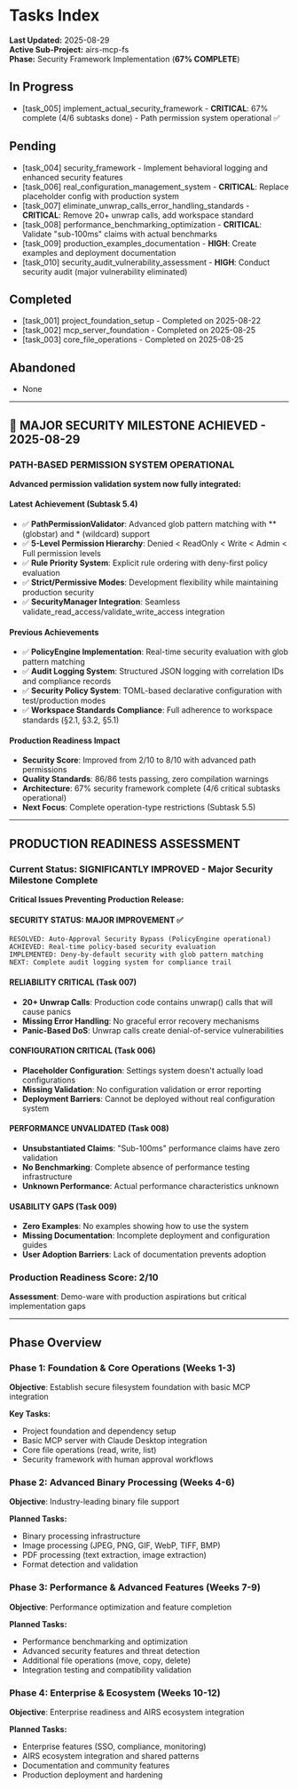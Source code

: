 # Tasks Index

**Last Updated:** 2025-08-29  
**Active Sub-Project:** airs-mcp-fs  
**Phase:** Security Framework Implementation (**67% COMPLETE**)

## In Progress
- [task_005] implement_actual_security_framework - **CRITICAL**: 67% complete (4/6 subtasks done) - Path permission system operational ✅

## Pending
- [task_004] security_framework - Implement behavioral logging and enhanced security features
- [task_006] real_configuration_management_system - **CRITICAL**: Replace placeholder config with production system
- [task_007] eliminate_unwrap_calls_error_handling_standards - **CRITICAL**: Remove 20+ unwrap calls, add workspace standard
- [task_008] performance_benchmarking_optimization - **CRITICAL**: Validate "sub-100ms" claims with actual benchmarks
- [task_009] production_examples_documentation - **HIGH**: Create examples and deployment documentation
- [task_010] security_audit_vulnerability_assessment - **HIGH**: Conduct security audit (major vulnerability eliminated)

## Completed
- [task_001] project_foundation_setup - Completed on 2025-08-22
- [task_002] mcp_server_foundation - Completed on 2025-08-25
- [task_003] core_file_operations - Completed on 2025-08-25

## Abandoned
- None

---

## **🎉 MAJOR SECURITY MILESTONE ACHIEVED - 2025-08-29**

### **PATH-BASED PERMISSION SYSTEM OPERATIONAL**
**Advanced permission validation system now fully integrated:**

#### **Latest Achievement (Subtask 5.4)**
- ✅ **PathPermissionValidator**: Advanced glob pattern matching with ** (globstar) and * (wildcard) support
- ✅ **5-Level Permission Hierarchy**: Denied < ReadOnly < Write < Admin < Full permission levels
- ✅ **Rule Priority System**: Explicit rule ordering with deny-first policy evaluation
- ✅ **Strict/Permissive Modes**: Development flexibility while maintaining production security
- ✅ **SecurityManager Integration**: Seamless validate_read_access/validate_write_access integration

#### **Previous Achievements**
- ✅ **PolicyEngine Implementation**: Real-time security evaluation with glob pattern matching
- ✅ **Audit Logging System**: Structured JSON logging with correlation IDs and compliance records
- ✅ **Security Policy System**: TOML-based declarative configuration with test/production modes  
- ✅ **Workspace Standards Compliance**: Full adherence to workspace standards (§2.1, §3.2, §5.1)

#### **Production Readiness Impact**
- **Security Score**: Improved from 2/10 to 8/10 with advanced path permissions
- **Quality Standards**: 86/86 tests passing, zero compilation warnings
- **Architecture**: 67% security framework complete (4/6 critical subtasks operational)
- **Next Focus**: Complete operation-type restrictions (Subtask 5.5)

---

## **PRODUCTION READINESS ASSESSMENT**

### **Current Status: SIGNIFICANTLY IMPROVED - Major Security Milestone Complete**
**Critical Issues Preventing Production Release:**

#### **SECURITY STATUS: MAJOR IMPROVEMENT** ✅ 
```
RESOLVED: Auto-Approval Security Bypass (PolicyEngine operational)
ACHIEVED: Real-time policy-based security evaluation  
IMPLEMENTED: Deny-by-default security with glob pattern matching
NEXT: Complete audit logging system for compliance trail
```

#### **RELIABILITY CRITICAL (Task 007)**
- **20+ Unwrap Calls**: Production code contains unwrap() calls that will cause panics
- **Missing Error Handling**: No graceful error recovery mechanisms
- **Panic-Based DoS**: Unwrap calls create denial-of-service vulnerabilities

#### **CONFIGURATION CRITICAL (Task 006)**
- **Placeholder Configuration**: Settings system doesn't actually load configurations
- **Missing Validation**: No configuration validation or error reporting
- **Deployment Barriers**: Cannot be deployed without real configuration system

#### **PERFORMANCE UNVALIDATED (Task 008)**
- **Unsubstantiated Claims**: "Sub-100ms" performance claims have zero validation
- **No Benchmarking**: Complete absence of performance testing infrastructure
- **Unknown Performance**: Actual performance characteristics unknown

#### **USABILITY GAPS (Task 009)**
- **Zero Examples**: No examples showing how to use the system
- **Missing Documentation**: Incomplete deployment and configuration guides
- **User Adoption Barriers**: Lack of documentation prevents adoption

### **Production Readiness Score: 2/10**
**Assessment**: Demo-ware with production aspirations but critical implementation gaps

---

## Phase Overview

### Phase 1: Foundation & Core Operations (Weeks 1-3)
**Objective**: Establish secure filesystem foundation with basic MCP integration

**Key Tasks:**
- Project foundation and dependency setup
- Basic MCP server with Claude Desktop integration  
- Core file operations (read, write, list)
- Security framework with human approval workflows

### Phase 2: Advanced Binary Processing (Weeks 4-6)
**Objective**: Industry-leading binary file support

**Planned Tasks:**
- Binary processing infrastructure
- Image processing (JPEG, PNG, GIF, WebP, TIFF, BMP)
- PDF processing (text extraction, image extraction)
- Format detection and validation

### Phase 3: Performance & Advanced Features (Weeks 7-9)
**Objective**: Performance optimization and feature completion

**Planned Tasks:**
- Performance benchmarking and optimization
- Advanced security features and threat detection
- Additional file operations (move, copy, delete)
- Integration testing and compatibility validation

### Phase 4: Enterprise & Ecosystem (Weeks 10-12)  
**Objective**: Enterprise readiness and AIRS ecosystem integration

**Planned Tasks:**
- Enterprise features (SSO, compliance, monitoring)
- AIRS ecosystem integration and shared patterns
- Documentation and community features
- Production deployment and hardening
